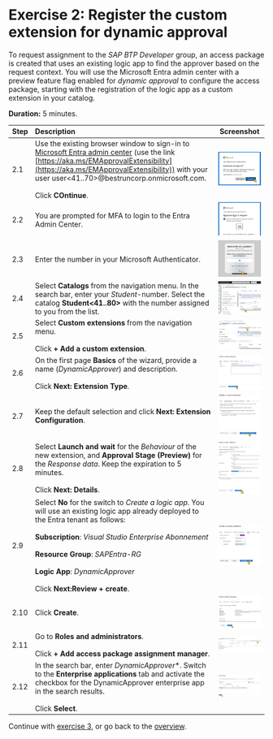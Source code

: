 # Exercise 2: Register the custom extension for dynamic approval
To request assignment to the *SAP BTP Developer* group, an access package is created that uses an existing logic app to find the approver based on the request context. You will use the Microsoft Entra admin center with a preview feature flag enabled for *dynamic approval* to configure the access package, starting with the registration of the logic app as a custom extension in your catalog. 

**Duration:** 5 minutes.

| Step   | Description     | Screenshot          |
| :----- | :-------------- | :-----------------: |
| 2.1    |Use the existing browser window to sign-in to [Microsoft Entra admin center](https://aka.ms/EMApprovalExtensibility) (use the link [https://aka.ms/EMApprovalExtensibility](https://aka.ms/EMApprovalExtensibility)) with your user user\<41..70\>@bestruncorp.onmicrosoft.com.<br><br>Click **COntinue**.|<a href="./img/2-1.jpg" target="_blank"><img src="./img/2-1.jpg" width="250"/></a>|
| 2.2    |You are prompted for MFA to login to the Entra Admin Center.|<a href="./img/2-2.jpg" target="_blank"><img src="./img/2-2.jpg" width="250"/></a>|
| 2.3    |Enter the number in your Microsoft Authenticator.|<a href="./img/2-3.jpg" target="_blank"><img src="./img/2-3.jpg" width="250"/></a>|
| 2.4    |Select **Catalogs** from the navigation menu. In the search bar, enter your *Student*-number. Select the catalog **Student\<41..80\>** with the number assigned to you from the list.|<a href="./img/2-4.jpg" target="_blank"><img src="./img/2-4.jpg" width="250"/></a>|
| 2.5    |Select **Custom extensions** from the navigation menu.<br><br>Click **+ Add a custom extension**.|<a href="./img/2-5.jpg" target="_blank"><img src="./img/2-5.jpg" width="250"/></a>|
| 2.6    |On the first page **Basics** of the wizard, provide a name (*DynamicApprover*) and description.<br><br>Click **Next: Extension Type**.|<a href="./img/2-6.jpg" target="_blank"><img src="./img/2-6.jpg" width="250"/></a>|
| 2.7    |Keep the default selection and click **Next: Extension Configuration**.|<a href="./img/2-7.jpg" target="_blank"><img src="./img/2-7.jpg" width="250"/></a>|
| 2.8   |Select **Launch and wait** for the *Behaviour* of the new extension, and **Approval Stage (Preview)** for the *Response data*. Keep the expiration to 5 minutes.<br><br>Click **Next: Details**.|<a href="./img/2-8.jpg" target="_blank"><img src="./img/2-8.jpg" width="250"/></a>|
| 2.9   |Select **No** for the switch to *Create a logic app*. You will use an existing logic app already deployed to the Entra tenant as follows:<br><br>**Subscription**: *Visual Studio Enterprise Abonnement*<br><br>**Resource Group**: *SAPEntra-RG*<br><br>**Logic App**: *DynamicApprover*<br><br>Click **Next:Review + create**.|<a href="./img/2-9.jpg" target="_blank"><img src="./img/2-9.jpg" width="250"/></a>|
| 2.10   |Click **Create**.|<a href="./img/2-10.jpg" target="_blank"><img src="./img/2-10.jpg" width="250"/></a>|
| 2.11   |Go to **Roles and administrators**.<br><br>Click **+ Add access package assignment manager**.|<a href="./img/2-11.jpg" target="_blank"><img src="./img/2-11.jpg" width="250"/></a>|
| 2.12   |In the search bar, enter *DynamicApprover**. Switch to the **Enterprise applications** tab and activate the checkbox for the DynamicApprover enterprise app in the search results.<br><br>Click **Select**.|<a href="./img/2-12.jpg" target="_blank"><img src="./img/2-12.jpg" width="250"/></a>|

Continue with [exercise 3](../ex3/ex3.md), or go back to the [overview](../README.md).

